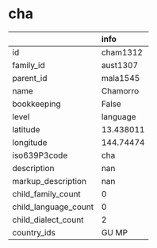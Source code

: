 # cha
|                      | info      |
|:---------------------|:----------|
| id                   | cham1312  |
| family_id            | aust1307  |
| parent_id            | mala1545  |
| name                 | Chamorro  |
| bookkeeping          | False     |
| level                | language  |
| latitude             | 13.438011 |
| longitude            | 144.74474 |
| iso639P3code         | cha       |
| description          | nan       |
| markup_description   | nan       |
| child_family_count   | 0         |
| child_language_count | 0         |
| child_dialect_count  | 2         |
| country_ids          | GU MP     |